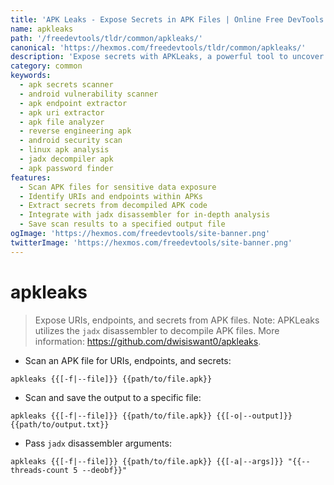 ```yaml
---
title: 'APK Leaks - Expose Secrets in APK Files | Online Free DevTools by Hexmos'
name: apkleaks
path: '/freedevtools/tldr/common/apkleaks/'
canonical: 'https://hexmos.com/freedevtools/tldr/common/apkleaks/'
description: 'Expose secrets with APKLeaks, a powerful tool to uncover URIs, endpoints, and sensitive data within APK files. Free online tool, no registration required.'
category: common
keywords:
  - apk secrets scanner
  - android vulnerability scanner
  - apk endpoint extractor
  - apk uri extractor
  - apk file analyzer
  - reverse engineering apk
  - android security scan
  - linux apk analysis
  - jadx decompiler apk
  - apk password finder
features:
  - Scan APK files for sensitive data exposure
  - Identify URIs and endpoints within APKs
  - Extract secrets from decompiled APK code
  - Integrate with jadx disassembler for in-depth analysis
  - Save scan results to a specified output file
ogImage: 'https://hexmos.com/freedevtools/site-banner.png'
twitterImage: 'https://hexmos.com/freedevtools/site-banner.png'
---
```


# apkleaks

> Expose URIs, endpoints, and secrets from APK files.
> Note: APKLeaks utilizes the `jadx` disassembler to decompile APK files.
> More information: <https://github.com/dwisiswant0/apkleaks>.

- Scan an APK file for URIs, endpoints, and secrets:

`apkleaks {{[-f|--file]}} {{path/to/file.apk}}`

- Scan and save the output to a specific file:

`apkleaks {{[-f|--file]}} {{path/to/file.apk}} {{[-o|--output]}} {{path/to/output.txt}}`

- Pass `jadx` disassembler arguments:

`apkleaks {{[-f|--file]}} {{path/to/file.apk}} {{[-a|--args]}} "{{--threads-count 5 --deobf}}"`
